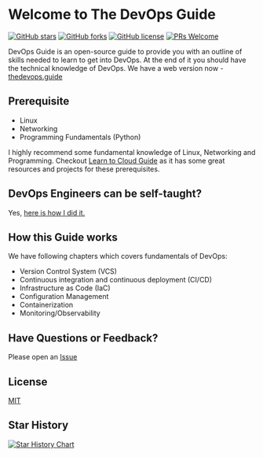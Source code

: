 # Welcome to The DevOps Guide

[![GitHub stars](https://img.shields.io/github/stars/rishabkumar7/the-devops-guide.svg?style=social&label=Star&maxAge=2592000)](https://GitHub.com/rishabkumar7/the-devops-guide/stargazers/)
[![GitHub forks](https://img.shields.io/github/forks/rishabkumar7/the-devops-guide.svg?style=social&label=Fork&maxAge=2592000)](https://GitHub.com/rishabkumar7/the-devops-guide/network/)
[![GitHub license](https://img.shields.io/github/license/rishabkumar7/the-devops-guide.svg)](https://github.com/rishabkumar7/the-devops-guide/blob/main/LICENSE.md)
[![PRs Welcome](https://img.shields.io/badge/PRs-welcome-brightgreen.svg?style=flat-square)](http://makeapullrequest.com)

DevOps Guide is an open-source guide to provide you with an outline of skills needed to learn to get into DevOps. At the end of it you should have the technical knowledge of DevOps.
We have a web version now - [thedevops.guide](https://thedevops.guide)

## Prerequisite

- Linux
- Networking
- Programming Fundamentals (Python)

I highly recommend some fundamental knowledge of Linux, Networking and Programming.
Checkout [Learn to Cloud Guide](https://learntocloud.guide) as it has some great resources and projects for these prerequisites.

## DevOps Engineers can be self-taught?

Yes, [here is how I did it.](https://youtu.be/nI8-qnSMY40)

## How this Guide works

We have following chapters which covers fundamentals of DevOps:

- Version Control System (VCS)
- Continuous integration and continuous deployment (CI/CD)
- Infrastructure as Code (IaC)
- Configuration Management
- Containerization
- Monitoring/Observability

## Have Questions or Feedback?

Please open an [Issue](https://github.com/rishabkumar7/the-devops-guide/issues)

## License

[MIT](LICENSE.md)

## Star History

[![Star History Chart](https://api.star-history.com/svg?repos=rishabkumar7/the-devops-guide&type=Date)](https://www.star-history.com/#rishabkumar7/the-devops-guide&Date)
